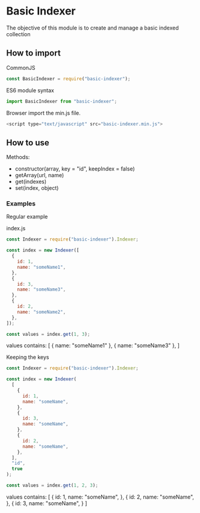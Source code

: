 # Basic Indexer

The objective of this module is to create and manage a basic indexed collection

## How to import

CommonJS
```js
const BasicIndexer = require("basic-indexer");
```

ES6 module syntax
```js
import BasicIndexer from "basic-indexer";
```

Browser import the min.js file.
```js
<script type="text/javascript" src="basic-indexer.min.js"> 
```

## How to use

Methods:

- constructor(array, key = "id", keepIndex = false)
- getArray(url, name)
- get(indexes)
- set(index, object)

### Examples

Regular example

index.js
```js
const Indexer = require("basic-indexer").Indexer;

const index = new Indexer([
  {
    id: 1,
    name: "someName1",
  },
  {
    id: 3,
    name: "someName3",
  },
  {
    id: 2,
    name: "someName2",
  },
]);

const values = index.get(1, 3);

```
values contains:
[
  { name: "someName1" },
  { name: "someName3" },
]

Keeping the keys

```js
const Indexer = require("basic-indexer").Indexer;

const index = new Indexer(
  [
    {
      id: 1,
      name: "someName",
    },
    {
      id: 3,
      name: "someName",
    },
    {
      id: 2,
      name: "someName",
    },
  ],
  "id",
  true
);

const values = index.get(1, 2, 3);

```
values contains:
[
  {
    id: 1,
    name: "someName",
  },
  {
    id: 2,
    name: "someName",
  },
  {
    id: 3,
    name: "someName",
  }
]